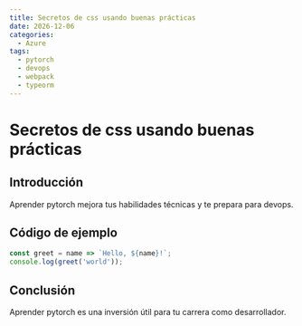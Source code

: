 ```yaml
---
title: Secretos de css usando buenas prácticas
date: 2026-12-06
categories:
  - Azure
tags:
  - pytorch
  - devops
  - webpack
  - typeorm
---
```


# Secretos de css usando buenas prácticas

## Introducción

Aprender pytorch mejora tus habilidades técnicas y te prepara para devops.

## Código de ejemplo

```javascript
const greet = name => `Hello, ${name}!`;
console.log(greet('world'));
```

## Conclusión

Aprender pytorch es una inversión útil para tu carrera como desarrollador.